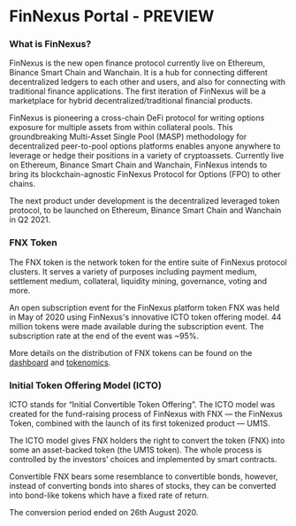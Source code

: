 # FinNexus Portal - PREVIEW

### What is FinNexus?

FinNexus is the new open finance protocol currently live on Ethereum, Binance Smart Chain and Wanchain. It is a hub for connecting different decentralized ledgers to each other and users, and also for connecting with traditional finance applications. The first iteration of FinNexus will be a marketplace for hybrid decentralized/traditional financial products.

FinNexus is pioneering a cross-chain DeFi protocol for writing options exposure for multiple assets from within collateral pools. This groundbreaking Multi-Asset Single Pool (MASP) methodology for decentralized peer-to-pool options platforms enables anyone anywhere to leverage or hedge their positions in a variety of cryptoassets. Currently live on Ethereum, Binance Smart Chain and Wanchain, FinNexus intends to bring its blockchain-agnostic FinNexus Protocol for Options (FPO) to other chains.

The next product under development is the decentralized leveraged token protocol, to be launched on Ethereum, Binance Smart Chain and Wanchain in Q2 2021.

### FNX Token

The FNX token is the network token for the entire suite of FinNexus protocol clusters. It serves a variety of purposes including payment medium, settlement medium, collateral, liquidity mining, governance, voting and more.

An open subscription event for the FinNexus platform token FNX was held in May of 2020 using FinNexus's innovative ICTO token offering model. 44 million tokens were made available during the subscription event. The subscription rate at the end of the event was ~95%.

More details on the distribution of FNX tokens can be found on the [dashboard](https://finnexus.io/dashboard/) and [tokenomics](https://medium.com/finnexus/fnx-tokenomics-update-382dcbc5d1b9).

### Initial Token Offering Model (ICTO)

ICTO stands for “Initial Convertible Token Offering”. The ICTO model was created for the fund-raising process of FinNexus with FNX — the FinNexus Token, combined with the launch of its first tokenized product — UM1S.

The ICTO model gives FNX holders the right to convert the token (FNX) into some an asset-backed token (the UM1S token). The whole process is controlled by the investors’ choices and implemented by smart contracts.

Convertible FNX bears some resemblance to convertible bonds, however, instead of converting bonds into shares of stocks, they can be converted into bond-like tokens which have a fixed rate of return.

The conversion period ended on 26th August 2020.
